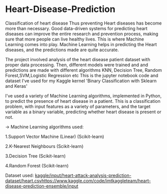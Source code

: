 # Heart-Disease-Prediction
Classification of heart disease 
Thus preventing Heart diseases has become more than necessary. Good data-driven systems for predicting heart diseases can improve the entire research and prevention process, making sure that more people can live healthy lives. This is where Machine Learning comes into play. Machine Learning helps in predicting the Heart diseases, and the predictions made are quite accurate.

The project involved analysis of the heart disease patient dataset with proper data processing. Then, different models were trained and and predictions are made with different algorithms KNN, Decision Tree, Random Forest,SVM,Logistic Regression etc This is the jupyter notebook code and dataset I've used for my Kaggle kernel 'Binary Classification with Sklearn and Keras'

I've used a variety of Machine Learning algorithms, implemented in Python, to predict the presence of heart disease in a patient. This is a classification problem, with input features as a variety of parameters, and the target variable as a binary variable, predicting whether heart disease is present or not.

-> Machine Learning algorithms used:

1.Support Vector Machine (Linear) (Scikit-learn)




2.K-Nearest Neighbours (Scikit-learn)




3.Decision Tree (Scikit-learn)



4.Random Forest (Scikit-learn)

Dataset used: [kaggle/input/heart-attack-analysis-prediction-dataset/heart.csv](https://www.kaggle.com/code/imtkaggleteam/heart-disease-prediction-ensemble/input)https://www.kaggle.com/code/imtkaggleteam/heart-disease-prediction-ensemble/input
